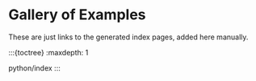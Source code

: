 # Gallery of Examples

These are just links to the generated index pages, added here manually.

:::{toctree}
:maxdepth: 1

python/index
:::

